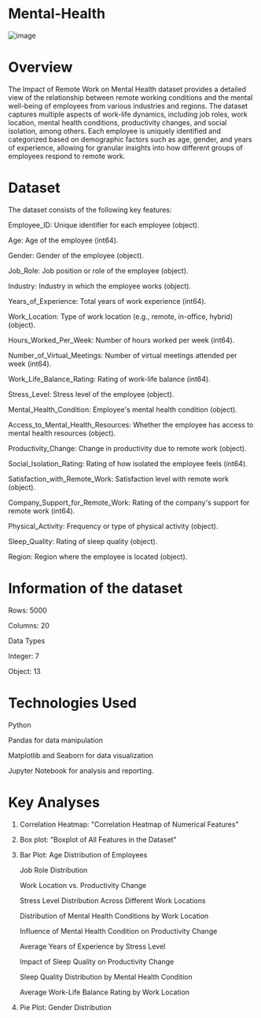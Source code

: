 # Mental-Health
![image](https://github.com/user-attachments/assets/f5e811be-9b10-455a-aeb1-fe65d02bb6df)

# Overview
The Impact of Remote Work on Mental Health dataset provides a detailed view of the relationship between remote working conditions and the mental well-being of employees from various industries and regions. The dataset captures multiple aspects of work-life dynamics, including job roles, work location, mental health conditions, productivity changes, and social isolation, among others. Each employee is uniquely identified and categorized based on demographic factors such as age, gender, and years of experience, allowing for granular insights into how different groups of employees respond to remote work.

# Dataset
The dataset consists of the following key features:

Employee_ID: Unique identifier for each employee (object).

Age: Age of the employee (int64).

Gender: Gender of the employee (object).

Job_Role: Job position or role of the employee (object).

Industry: Industry in which the employee works (object).

Years_of_Experience: Total years of work experience (int64).

Work_Location: Type of work location (e.g., remote, in-office, hybrid) (object).

Hours_Worked_Per_Week: Number of hours worked per week (int64).

Number_of_Virtual_Meetings: Number of virtual meetings attended per week (int64).

Work_Life_Balance_Rating: Rating of work-life balance (int64).

Stress_Level: Stress level of the employee (object).

Mental_Health_Condition: Employee's mental health condition (object).

Access_to_Mental_Health_Resources: Whether the employee has access to mental health resources (object).

Productivity_Change: Change in productivity due to remote work (object).

Social_Isolation_Rating: Rating of how isolated the employee feels (int64).

Satisfaction_with_Remote_Work: Satisfaction level with remote work (object).

Company_Support_for_Remote_Work: Rating of the company's support for remote work (int64).

Physical_Activity: Frequency or type of physical activity (object).

Sleep_Quality: Rating of sleep quality (object).

Region: Region where the employee is located (object).

# Information of the dataset
Rows: 5000

Columns: 20

Data Types

Integer: 7

Object: 13

# Technologies Used
Python

Pandas for data manipulation

Matplotlib and Seaborn for data visualization

Jupyter Notebook for analysis and reporting.

# Key Analyses
1. Correlation Heatmap: "Correlation Heatmap of Numerical Features"
2. Box plot: "Boxplot of All Features in the Dataset"
3. Bar Plot:
   Age Distribution of Employees

   Job Role Distribution

   Work Location vs. Productivity Change

   Stress Level Distribution Across Different Work Locations

   Distribution of Mental Health Conditions by Work Location

   Influence of Mental Health Condition on Productivity Change

   Average Years of Experience by Stress Level

   Impact of Sleep Quality on Productivity Change

   Sleep Quality Distribution by Mental Health Condition

   Average Work-Life Balance Rating by Work Location
5. Pie Plot: Gender Distribution

